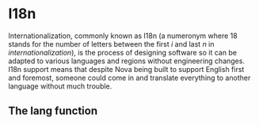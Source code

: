 # I18n

Internationalization, commonly known as I18n (a numeronym where 18 stands for the number of letters between the first _i_ and last _n_ in _internationalization_), is the process of designing software so it can be adapted to various languages and regions without engineering changes. I18n support means that despite Nova being built to support English first and foremost, someone could come in and translate everything to another language without much trouble.

## The lang function